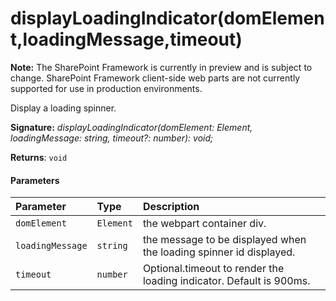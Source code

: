 # displayLoadingIndicator(domElement,loadingMessage,timeout)
**Note:** The SharePoint Framework is currently in preview and is subject to change. SharePoint Framework client-side web parts are not currently supported for use in production environments.



Display a loading spinner.

**Signature:** _displayLoadingIndicator(domElement: Element, loadingMessage: string, timeout?: number): void;_

**Returns**: `void`





#### Parameters


| Parameter	   | Type    | Description |
|:-------------|:---------------|:------------|
| `domElement`    | `Element` | the webpart container div. |
| `loadingMessage`    | `string` | the message to be displayed when the loading spinner id displayed. |
| `timeout`    | `number` | Optional.timeout to render the loading indicator. Default is 900ms. |


